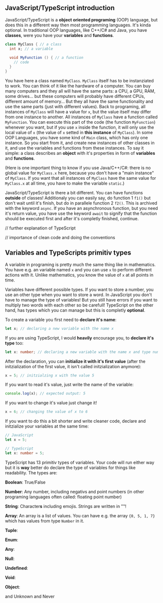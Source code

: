 ## JavaScript/TypeScript introduction
JavaScript/TypeScript is a **object oriented programing** (OOP) language, but does this in a different way then most programming languages. It's kinda optional.
In traditional OOP languages, like C++/C# and Java, you have **classes**, were you have your **variables** and **functions**.
```cs
class MyClass { // a class
  int x; // a variable
  
  void MyFunction () { // a function
    // code
  }
}
```
You have here a class named `MyClass`.
`MyClass` itself has to be instanziated to work. You can think of it like the hardware of a computer. You can buy many computers and they all will have the same parts: a CPU, a GPU, RAM, some drives... but these computers will probably have different CPUs, different amount of memory... But they all have the same functionality and use the same parts (just with different values).
Back to programing, all instances of `MyClass` will have a value for `x`, but the value itself may differ from one instance to another. All instances of `MyClass` have a function called `MyFunction`. You can execute this part of the code (the function `MyFunction`) whenever you want, but if you use `x` inside the function, it will only use the local value of `x` (the value of `x` setted in **this instance** of `MyClass`).
In some OOP Languages, you have some kind of `Main` class, which has only one instance. So you start from it, and create new instances of other classes in it, and use the variables and functions from these instances.
To say it simple: a class describes an **object** with it's properties in form of **variables** and **functions**.


(Here is one important thing to know if you use Java/C++/C#: there is no global value for `MyClass.x` here, because you don't have a "main instance" of `MyClass`. If you want that all instances of `MyClass` have the same value for `MyClass.x` at all time, you have to make the variable `static`.)


JavaScript/TypeScript is there a bit different. You can have functions **outside** of classes!
Additionaly you can easily say, do function 1 `f1()` but don't wait until it's finish, but do in parallele function 2 `f2()`. 
This is archived with the keyword `async`.
If you have an asynchronous function, but you need it's return value, you have use the keyword `await` to signify that the function should be executed first and after it's completly finished, continue.


// further explanation of TypeScript


// importance of clean code and doing the conventions


## Variables and TypeScripts primitiv types
A variable in programing is pretty much the same thing like in mathematics. You have e.g. an variable named `x` and you can use `x` to perform different actions with it. Unlike mathematics, you know the value of `x` at all points in time.


Variables have different possible types. If you want to store a number, you use an other type when you want to store a word. In JavaScript you don't have to manage the type of variables! But you still have errors if you want to multiply two words with each other so be carefull! TypeScript on the other hand, has types which you can manage but this is completly **optional**.


To create a variable you first need to **declare it's name**:
```js
let x; // declaring a new variable with the name x
```
If you are using TypeScript, I would **heavily** encourage you, to **declare it's type** too:
```ts
let x: number; // declaring a new variable with the name x and type number
```
After the declaration, you can **initialize it with it's first value** (after the initzialization of the first value, it isn't called initzialization anymore):
```js
x = 5; // initzialzing x with the value 5
```
If you want to read it's value, just write the name of the variable:
```js
console.log(x); // expected output: 5
```
If you want to change it's value just change it!
```js
x = 6; // changing the value of x to 6
```


If you want to do this a bit shorter and write cleaner code, declare and initzialize your variables at the same time:
```js
// JavaScript
let x = 5;
```
```ts
// TypeScript
let x: number = 5;
```


TypeScript has 13 primitiv types of variables. Your code will run either way but it is **way** better do declare the type of variables for things like readability. The types are:

**Boolean**: True/False

**Number**: Any number, including negativs and point numbers (in other programing languages often called: floating point number)

**String**: Character**s** including emojis. Strings are written in ""!

**Array**: An array is a list of values. You can have e.g. the array `{0, 5, 1, 7}` which has values from type `Number` in it.

**Tuple**: 

**Enum**:

**Any**:

**Null**:

**Undefined**:

**Void**:

**Object**:

and Unknown and Never

